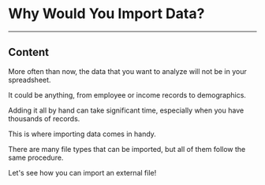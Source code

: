 ﻿---
author: Stefan-Stojanovic

type: normal

category: how to

---

# Why Would You Import Data?

---
## Content

More often than now, the data that you want to analyze will not be in your spreadsheet.

It could be anything, from employee or income records to demographics.

Adding it all by hand can take significant time, especially when you have thousands of records. 

This is where importing data comes in handy.

There are many file types that can be imported, but all of them follow the same procedure.

Let's see how you can import an external file!